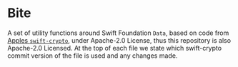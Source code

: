 # Bite

A set of utility functions around Swift Foundation `Data`, based on code from [Apples `swift-crypto`][asc], under Apache-2.0 License, thus this repository is also Apache-2.0 Licensed. At the top of each file we state which swift-crypto commit version of the file is used and any changes made.

[asc]: https://github.com/apple/swift-crypto
